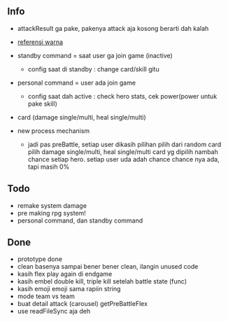 ## Info
- attackResult ga pake, pakenya attack aja kosong berarti dah kalah
- [referensi warna](https://logobly.com/blog/color-combinations/)
- standby command = saat user ga join game (inactive)
  - config saat di standby : change card/skill gitu
- personal command = user ada join game
  - config saat dah active : check hero stats, cek power(power untuk pake skill)
- card (damage single/multi, heal single/multi)

- new process mechanism
  - jadi pas preBattle, setiap user dikasih pilihan pilih dari random card
    pilih damage single/multi, heal single/multi
    card yg dipilih nambah chance setiap hero. setiap user uda adah chance
    chance nya ada, tapi masih 0%
  

## Todo
- remake system damage
- pre making rpg system!
- personal command, dan standby command

## Done
- prototype done
- clean basenya sampai bener bener clean, ilangin unused code
- kasih flex play again di endgame
- kasih embel double kill, triple kill setelah battle state (func)
- kasih emoji emoji sama rapiin string
- mode team vs team
- buat detail attack (carousel) getPreBattleFlex
- use readFileSync aja deh
